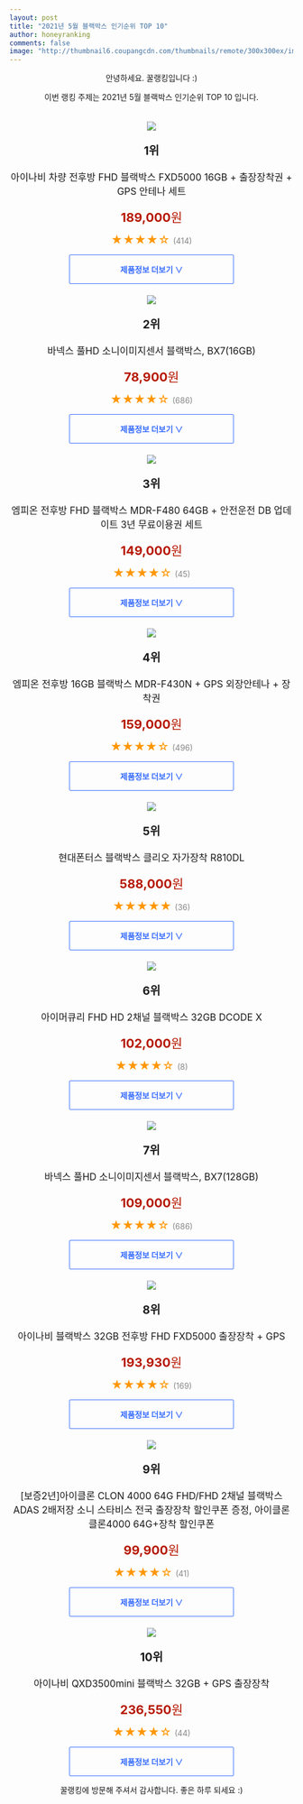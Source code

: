 ```yaml
--- 
layout: post 
title: "2021년 5월 블랙박스 인기순위 TOP 10" 
author: honeyranking 
comments: false 
image: "http://thumbnail6.coupangcdn.com/thumbnails/remote/300x300ex/image/retail/images/2020/07/01/12/3/179b4cf2-8e0e-4684-99f6-7949089d9497.jpg" 
--- 
```

<p style="text-align: center;">안녕하세요. 꿀랭킹입니다 :)</p> <p style="text-align: center;">이번 랭킹 주제는 2021년 5월 블랙박스 인기순위 TOP 10 입니다.</p><center><img src="http://thumbnail6.coupangcdn.com/thumbnails/remote/300x300ex/image/retail/images/2020/07/01/12/3/179b4cf2-8e0e-4684-99f6-7949089d9497.jpg" style="margin-top:20px" /></center> <p style="text-align: center; font-size: 20px"><b>1위</b></p> <p style="text-align: center; font-size: 17px">아이나비 차량 전후방 FHD 블랙박스 FXD5000 16GB + 출장장착권 + GPS 안테나 세트</p> <p style="text-align: center;"><span style="color: #b61800; font-size: 22px;"><b>189,000</b>원</span></p> <p style="text-align: center;"><span style="color: #ff9600; font-size: 20px;">★★★★☆ </span><span style="color: #878787;">(414)</span></p> <center><a href="https://coupa.ng/bZ7e4S"> <div style="font-size: 14px; display: inline-block; padding: 15px 90px; color: #346aff; border-radius: 2px; border: 1px solid #346aff; cursor: pointer;"><b>제품정보 더보기 &or;</b></div> </a></center><center><img src="http://thumbnail7.coupangcdn.com/thumbnails/remote/300x300ex/image/retail/images/2019/12/09/10/7/dd71cc13-fc73-4f79-961d-3bc4ef19ec3e.jpg" style="margin-top:20px" /></center> <p style="text-align: center; font-size: 20px"><b>2위</b></p> <p style="text-align: center; font-size: 17px">바넥스 풀HD 소니이미지센서 블랙박스, BX7(16GB)</p> <p style="text-align: center;"><span style="color: #b61800; font-size: 22px;"><b>78,900</b>원</span></p> <p style="text-align: center;"><span style="color: #ff9600; font-size: 20px;">★★★★☆ </span><span style="color: #878787;">(686)</span></p> <center><a href="https://coupa.ng/bZ7e4T"> <div style="font-size: 14px; display: inline-block; padding: 15px 90px; color: #346aff; border-radius: 2px; border: 1px solid #346aff; cursor: pointer;"><b>제품정보 더보기 &or;</b></div> </a></center><center><img src="http://thumbnail6.coupangcdn.com/thumbnails/remote/300x300ex/image/retail/images/2020/09/13/9/8/1c21c318-d985-4316-b912-8b270ea01b94.jpg" style="margin-top:20px" /></center> <p style="text-align: center; font-size: 20px"><b>3위</b></p> <p style="text-align: center; font-size: 17px">엠피온 전후방 FHD 블랙박스 MDR-F480 64GB + 안전운전 DB 업데이트 3년 무료이용권 세트</p> <p style="text-align: center;"><span style="color: #b61800; font-size: 22px;"><b>149,000</b>원</span></p> <p style="text-align: center;"><span style="color: #ff9600; font-size: 20px;">★★★★☆ </span><span style="color: #878787;">(45)</span></p> <center><a href="https://coupa.ng/bZ7e4W"> <div style="font-size: 14px; display: inline-block; padding: 15px 90px; color: #346aff; border-radius: 2px; border: 1px solid #346aff; cursor: pointer;"><b>제품정보 더보기 &or;</b></div> </a></center><center><img src="http://thumbnail8.coupangcdn.com/thumbnails/remote/300x300ex/image/retail/images/2026551268560-88fc046c-42e4-4e0a-80dc-46313baecfb1.jpg" style="margin-top:20px" /></center> <p style="text-align: center; font-size: 20px"><b>4위</b></p> <p style="text-align: center; font-size: 17px">엠피온 전후방 16GB 블랙박스 MDR-F430N + GPS 외장안테나 + 장착권</p> <p style="text-align: center;"><span style="color: #b61800; font-size: 22px;"><b>159,000</b>원</span></p> <p style="text-align: center;"><span style="color: #ff9600; font-size: 20px;">★★★★☆ </span><span style="color: #878787;">(496)</span></p> <center><a href="https://coupa.ng/bZ7e4Z"> <div style="font-size: 14px; display: inline-block; padding: 15px 90px; color: #346aff; border-radius: 2px; border: 1px solid #346aff; cursor: pointer;"><b>제품정보 더보기 &or;</b></div> </a></center><center><img src="http://thumbnail7.coupangcdn.com/thumbnails/remote/300x300ex/image/retail/images/2018/07/18/12/9/06266505-3333-4741-b762-f0339c25e26c.jpg" style="margin-top:20px" /></center> <p style="text-align: center; font-size: 20px"><b>5위</b></p> <p style="text-align: center; font-size: 17px">현대폰터스 블랙박스 클리오 자가장착 R810DL</p> <p style="text-align: center;"><span style="color: #b61800; font-size: 22px;"><b>588,000</b>원</span></p> <p style="text-align: center;"><span style="color: #ff9600; font-size: 20px;">★★★★★ </span><span style="color: #878787;">(36)</span></p> <center><a href="https://coupa.ng/bZ7e43"> <div style="font-size: 14px; display: inline-block; padding: 15px 90px; color: #346aff; border-radius: 2px; border: 1px solid #346aff; cursor: pointer;"><b>제품정보 더보기 &or;</b></div> </a></center><center><img src="http://thumbnail6.coupangcdn.com/thumbnails/remote/300x300ex/image/rs_quotation_api/wavooldz/e0f3a75de55e4c3c9e590829b311f41e.jpg" style="margin-top:20px" /></center> <p style="text-align: center; font-size: 20px"><b>6위</b></p> <p style="text-align: center; font-size: 17px">아이머큐리 FHD HD 2채널 블랙박스 32GB DCODE X</p> <p style="text-align: center;"><span style="color: #b61800; font-size: 22px;"><b>102,000</b>원</span></p> <p style="text-align: center;"><span style="color: #ff9600; font-size: 20px;">★★★★☆ </span><span style="color: #878787;">(8)</span></p> <center><a href="https://coupa.ng/bZ7e46"> <div style="font-size: 14px; display: inline-block; padding: 15px 90px; color: #346aff; border-radius: 2px; border: 1px solid #346aff; cursor: pointer;"><b>제품정보 더보기 &or;</b></div> </a></center><center><img src="http://thumbnail7.coupangcdn.com/thumbnails/remote/300x300ex/image/retail/images/2020/11/03/10/4/507ccf62-7e49-41d4-a7ee-7fa9e7ca55d3.jpg" style="margin-top:20px" /></center> <p style="text-align: center; font-size: 20px"><b>7위</b></p> <p style="text-align: center; font-size: 17px">바넥스 풀HD 소니이미지센서 블랙박스, BX7(128GB)</p> <p style="text-align: center;"><span style="color: #b61800; font-size: 22px;"><b>109,000</b>원</span></p> <p style="text-align: center;"><span style="color: #ff9600; font-size: 20px;">★★★★☆ </span><span style="color: #878787;">(686)</span></p> <center><a href="https://coupa.ng/bZ7e5a"> <div style="font-size: 14px; display: inline-block; padding: 15px 90px; color: #346aff; border-radius: 2px; border: 1px solid #346aff; cursor: pointer;"><b>제품정보 더보기 &or;</b></div> </a></center><center><img src="http://thumbnail9.coupangcdn.com/thumbnails/remote/300x300ex/image/retail/images/2020/06/28/12/4/aee8c4c3-51b9-4956-92b4-2d9e97ef5791.jpg" style="margin-top:20px" /></center> <p style="text-align: center; font-size: 20px"><b>8위</b></p> <p style="text-align: center; font-size: 17px">아이나비 블랙박스 32GB 전후방 FHD FXD5000 출장장착 + GPS</p> <p style="text-align: center;"><span style="color: #b61800; font-size: 22px;"><b>193,930</b>원</span></p> <p style="text-align: center;"><span style="color: #ff9600; font-size: 20px;">★★★★☆ </span><span style="color: #878787;">(169)</span></p> <center><a href="https://coupa.ng/bZ7e5d"> <div style="font-size: 14px; display: inline-block; padding: 15px 90px; color: #346aff; border-radius: 2px; border: 1px solid #346aff; cursor: pointer;"><b>제품정보 더보기 &or;</b></div> </a></center><center><img src="http://thumbnail6.coupangcdn.com/thumbnails/remote/300x300ex/image/vendor_inventory/f38d/1603adf5644cbf1bef5e9ec851b0ab552bced83f3e447923e9c9c8d0e224.jpg" style="margin-top:20px" /></center> <p style="text-align: center; font-size: 20px"><b>9위</b></p> <p style="text-align: center; font-size: 17px">[보증2년]아이클론 CLON 4000 64G FHD/FHD 2채널 블랙박스 ADAS 2배저장 소니 스타비스 전국 출장장착 할인쿠폰 증정, 아이클론 클론4000 64G+장착 할인쿠폰</p> <p style="text-align: center;"><span style="color: #b61800; font-size: 22px;"><b>99,900</b>원</span></p> <p style="text-align: center;"><span style="color: #ff9600; font-size: 20px;">★★★★☆ </span><span style="color: #878787;">(41)</span></p> <center><a href="https://coupa.ng/bZ7e5g"> <div style="font-size: 14px; display: inline-block; padding: 15px 90px; color: #346aff; border-radius: 2px; border: 1px solid #346aff; cursor: pointer;"><b>제품정보 더보기 &or;</b></div> </a></center><center><img src="http://thumbnail6.coupangcdn.com/thumbnails/remote/300x300ex/image/retail/images/2020/10/15/19/5/6a942bbc-5e37-4f0d-978f-abb2deffa78f.jpg" style="margin-top:20px" /></center> <p style="text-align: center; font-size: 20px"><b>10위</b></p> <p style="text-align: center; font-size: 17px">아이나비 QXD3500mini 블랙박스 32GB + GPS 출장장착</p> <p style="text-align: center;"><span style="color: #b61800; font-size: 22px;"><b>236,550</b>원</span></p> <p style="text-align: center;"><span style="color: #ff9600; font-size: 20px;">★★★★☆ </span><span style="color: #878787;">(44)</span></p> <center><a href="https://coupa.ng/bZ7e5k"> <div style="font-size: 14px; display: inline-block; padding: 15px 90px; color: #346aff; border-radius: 2px; border: 1px solid #346aff; cursor: pointer;"><b>제품정보 더보기 &or;</b></div> </a></center> <p style="text-align: center;">꿀랭킹에 방문해 주셔서 감사합니다. 좋은 하루 되세요 :)</p>
